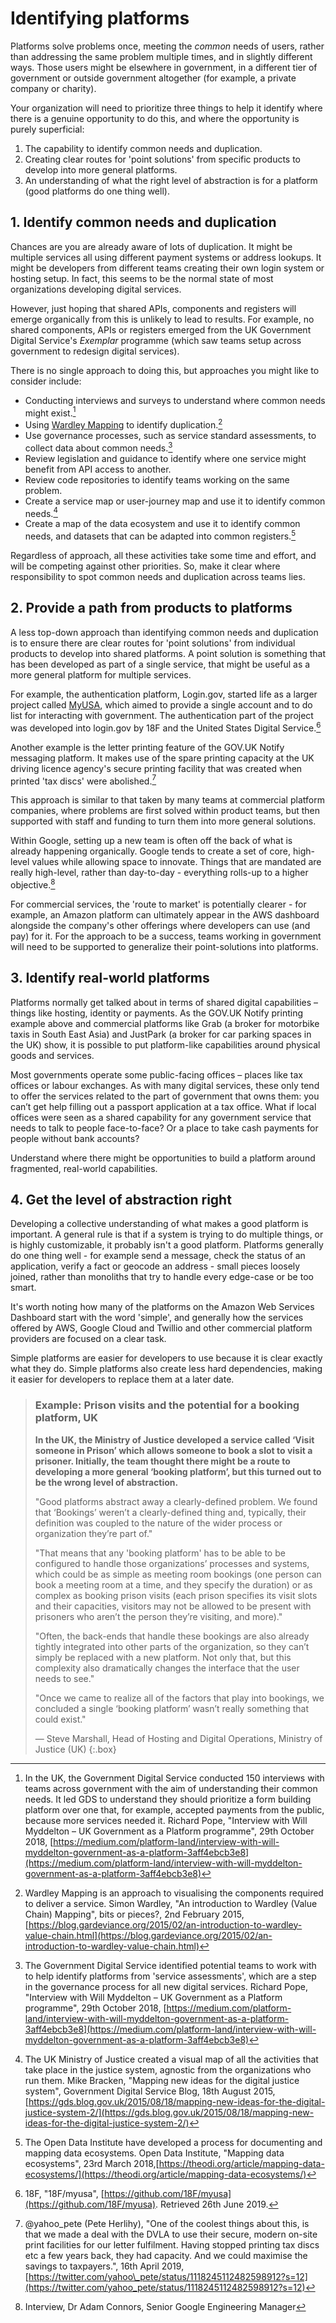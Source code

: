 # Identifying platforms

Platforms solve problems once, meeting the _common_ needs of users, rather than addressing the same problem multiple times, and in slightly different ways. Those users might be elsewhere in government, in a different tier of government or outside government altogether (for example, a private company or charity).

Your organization will need to prioritize three things to help it identify where there is a genuine opportunity to do this, and where the opportunity is purely superficial:

1. The capability to identify common needs and duplication.
2. Creating clear routes for 'point solutions' from specific products to develop into more general platforms.
3. An understanding of what the right level of abstraction is for a platform  (good platforms do one thing well).

## 1. Identify common needs and duplication

Chances are you are already aware of lots of duplication. It might be multiple services all using different payment systems or address lookups. It might be developers from different teams creating their own login system or hosting setup. In fact, this seems to be the normal state of most organizations developing digital services.

However, just hoping that shared APIs, components and registers will emerge organically from this is unlikely to lead to results. For example, no shared components, APIs or registers emerged from the UK Government Digital Service's _Exemplar_ programme (which saw teams setup across government to redesign digital services).

There is no single approach to doing this, but approaches you might like to consider include:

* Conducting interviews and surveys to understand where common needs might exist.[^1]
* Using [Wardley Mapping](#) to identify duplication.[^2]
* Use governance processes, such as service standard assessments, to collect data about common needs.[^3]
* Review legislation and guidance to identify where one service might benefit from API access to another.
* Review code repositories to identify teams working on the same problem.
* Create a service map or user-journey map and use it to identify common needs.[^4]
* Create a map of the data ecosystem and use it to identify common needs, and datasets that can be adapted into common registers.[^5]

Regardless of approach, all these activities take some time and effort, and will be competing against other priorities. So, make it clear where responsibility to spot common needs and duplication across teams lies.

## 2. Provide a path from products to platforms

A less top-down approach than identifying common needs and duplication is to ensure there are clear routes for 'point solutions' from individual products to develop into shared platforms. A point solution is something that has been developed as part of a single service, that might be useful as a more general platform for multiple services.

For example, the authentication platform, Login.gov, started life as a larger project called [MyUSA](#), which aimed to provide a single account and to do list for interacting with government. The authentication part of the project was developed into login.gov by 18F and the United States Digital Service.[^6]

Another example is the letter printing feature of the GOV.UK Notify messaging platform. It makes use of the spare printing capacity at the UK driving licence agency's secure printing facility that was created when printed 'tax discs' were abolished.[^7]

This approach is similar to that taken by many teams at commercial platform companies, where problems are first solved within product teams, but then supported with staff and funding to turn them into more general solutions.

Within Google, setting up a new team is often off the back of what is already happening organically. Google tends to create a set of core, high-level values while allowing space to innovate. Things that are mandated are really high-level, rather than day-to-day - everything rolls-up to a higher objective.[^8]

For commercial services, the 'route to market' is potentially clearer - for example, an Amazon platform can ultimately appear in the AWS dashboard alongside the company's other offerings where developers can use (and pay) for it. For the approach to be a success, teams working in government will need to be supported to generalize their point-solutions into platforms.

## 3. Identify real-world platforms

Platforms normally get talked about in terms of shared digital capabilities – things like hosting, identity or payments. As the GOV.UK Notify printing example above and commercial platforms like Grab (a broker for motorbike taxis in South East Asia) and JustPark (a broker for car parking spaces in the UK) show, it is possible to put platform-like capabilities around physical goods and services.

Most governments operate some public-facing offices – places like tax offices or labour exchanges. As with many digital services, these only tend to offer the services related to the part of government that owns them: you can’t get help filling out a passport application at a tax office. What if local offices were seen as a shared capability for any government service that needs to talk to people face-to-face? Or a place to take cash payments for people without bank accounts?

Understand where there might be opportunities to build a platform around fragmented, real-world capabilities.

## 4. Get the level of abstraction right

Developing a collective understanding of what makes a good platform is important. A general rule is that if a system is trying to do multiple things, or is highly customizable, it probably isn't a good platform. Platforms generally do one thing well - for example send a message, check the status of an application, verify a fact or geocode an address - small pieces loosely joined, rather than monoliths that try to handle every edge-case or be too smart.

It's worth noting how many of the platforms on the Amazon Web Services Dashboard start with the word 'simple', and generally how the services offered by AWS, Google Cloud and Twillio and other commercial platform providers are focused on a clear task.

Simple platforms are easier for developers to use because it is clear exactly what they do. Simple platforms also create less hard dependencies, making it easier for developers to replace them at a later date.

> ### Example: Prison visits and the potential for a booking platform, UK
> 
> **In the UK, the Ministry of Justice developed a service called ‘Visit someone in Prison’ which allows someone to book a slot to visit a prisoner. Initially, the team thought there might be a route to developing a more general ‘booking platform’, but this turned out to be the wrong level of abstraction.**
> 
> "Good platforms abstract away a clearly-defined problem. We found that ‘Bookings’ weren’t a clearly-defined thing and, typically, their definition was coupled to the nature of the wider process or organization they’re part of."
> 
> "That means that any 'booking platform' has to be able to be configured to handle those organizations’ processes and systems, which could be as simple as meeting room bookings (one person can book a meeting room at a time, and they specify the duration) or as complex as booking prison visits (each prison specifies its visit slots and their capacities, visitors may not be allowed to be present with prisoners who aren’t the person they’re visiting, and more)."
> 
> "Often, the back-ends that handle these bookings are also already tightly integrated into other parts of the organization, so they can’t simply be replaced with a new platform. Not only that, but this complexity also dramatically changes the interface that the user needs to see."
> 
> "Once we came to realize all of the factors that play into bookings, we concluded a single ‘booking platform’ wasn’t really something that could exist."
> 
> — Steve Marshall, Head of Hosting and Digital Operations, Ministry of Justice (UK)
{:.box}

[^1]:   In the UK, the Government Digital Service conducted 150 interviews with teams across government with the aim of understanding their common needs. It led GDS to understand they should prioritize a form building platform over one that, for example, accepted payments from the public, because more services needed it. Richard Pope, "Interview with Will Myddelton – UK Government as a Platform programme", 29th October 2018, [https://medium.com/platform-land/interview-with-will-myddelton-government-as-a-platform-3aff4ebcb3e8](https://medium.com/platform-land/interview-with-will-myddelton-government-as-a-platform-3aff4ebcb3e8)

[^2]:   Wardley Mapping is an approach to visualising the components required to deliver a service. Simon Wardley, "An introduction to Wardley (Value Chain) Mapping", bits or pieces?, 2nd February 2015, [https://blog.gardeviance.org/2015/02/an-introduction-to-wardley-value-chain.html](https://blog.gardeviance.org/2015/02/an-introduction-to-wardley-value-chain.html)

[^3]:   The Government Digital Service identified potential teams to work with  to help identify platforms from 'service assessments', which are a step in the governance process for all new digital services. Richard Pope, "Interview with Will Myddelton – UK Government as a Platform programme", 29th October 2018, [https://medium.com/platform-land/interview-with-will-myddelton-government-as-a-platform-3aff4ebcb3e8](https://medium.com/platform-land/interview-with-will-myddelton-government-as-a-platform-3aff4ebcb3e8)

[^4]:   The UK Ministry of Justice created a visual map of all the activities that take place in the justice system, agnostic from the organizations who run them. Mike Bracken, "Mapping new ideas for the digital justice system", Government Digital Service Blog, 18th August 2015, [https://gds.blog.gov.uk/2015/08/18/mapping-new-ideas-for-the-digital-justice-system-2/](https://gds.blog.gov.uk/2015/08/18/mapping-new-ideas-for-the-digital-justice-system-2/)

[^5]:   The Open Data Institute have developed a process for documenting and mapping data ecosystems. Open Data Institute, "Mapping data ecosystems", 23rd March 2018,[https://theodi.org/article/mapping-data-ecosystems/](https://theodi.org/article/mapping-data-ecosystems/)

[^6]:   18F, "18F/myusa", [https://github.com/18F/myusa](https://github.com/18F/myusa). Retrieved 26th June 2019.

[^7]:   @yahoo_pete (Pete Herlihy), "One of the coolest things about this, is that we made a deal with the DVLA to use their secure, modern on-site print facilities for our letter fulfilment. Having stopped printing tax discs etc a few years back, they had capacity. And we could maximise the savings to taxpayers.", 16th April 2019, [https://twitter.com/yahoo\_pete/status/1118245112482598912?s=12](https://twitter.com/yahoo_pete/status/1118245112482598912?s=12)

[^8]:   Interview, Dr Adam Connors, Senior Google Engineering Manager
